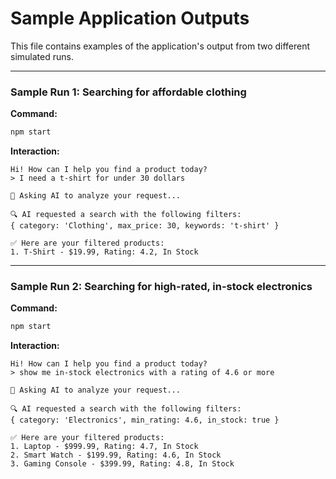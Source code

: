 # Sample Application Outputs

This file contains examples of the application's output from two different simulated runs.

---

### Sample Run 1: Searching for affordable clothing

**Command:**
```bash
npm start
```

**Interaction:**
```
Hi! How can I help you find a product today?
> I need a t-shirt for under 30 dollars

🤖 Asking AI to analyze your request...

🔍 AI requested a search with the following filters:
{ category: 'Clothing', max_price: 30, keywords: 't-shirt' }

✅ Here are your filtered products:
1. T-Shirt - $19.99, Rating: 4.2, In Stock
```

---

### Sample Run 2: Searching for high-rated, in-stock electronics

**Command:**
```bash
npm start
```

**Interaction:**
```
Hi! How can I help you find a product today?
> show me in-stock electronics with a rating of 4.6 or more

🤖 Asking AI to analyze your request...

🔍 AI requested a search with the following filters:
{ category: 'Electronics', min_rating: 4.6, in_stock: true }

✅ Here are your filtered products:
1. Laptop - $999.99, Rating: 4.7, In Stock
2. Smart Watch - $199.99, Rating: 4.6, In Stock
3. Gaming Console - $399.99, Rating: 4.8, In Stock
``` 